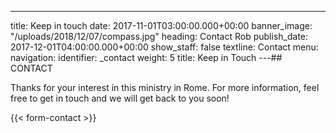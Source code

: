 ---

title: Keep in touch
date: 2017-11-01T03:00:00.000+00:00
banner_image: "/uploads/2018/12/07/compass.jpg"
heading: Contact Rob
publish_date: 2017-12-01T04:00:00.000+00:00
show_staff: false
textline: Contact
menu:
navigation:
identifier: _contact
weight: 5
title: Keep in Touch
---## CONTACT

Thanks for your interest in this ministry in Rome. For more information, feel free to get in touch and we will get back to you soon!

{{< form-contact >}}

